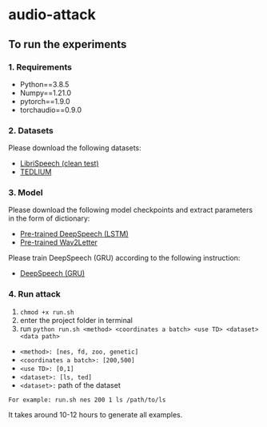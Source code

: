 # audio-attack
## To run the experiments

### 1. Requirements

- Python==3.8.5
- Numpy==1.21.0
- pytorch==1.9.0
- torchaudio==0.9.0

### 2. Datasets
Please download the following datasets:
- [LibriSpeech (clean test)](https://www.openslr.org/resources/12/test-clean.tar.gz)
- [TEDLIUM](https://lium.univ-lemans.fr/en/ted-lium2/)

### 3. Model
Please download the following model checkpoints and extract parameters in the form of dictionary:
- [Pre-trained DeepSpeech (LSTM)](https://github.com/SeanNaren/deepspeech.pytorch/releases/download/V3.0/librispeech_pretrained_v3.ckpt)  
- [Pre-trained Wav2Letter](https://nvidia.github.io/OpenSeq2Seq/html/speech-recognition/wave2letter) 

Please train DeepSpeech (GRU) according to the following instruction:
- [DeepSpeech (GRU)](https://github.com/jiwidi/DeepSpeech-pytorch)

### 4. Run attack
1. `chmod +x run.sh` 
1. enter the project folder in terminal 
3. run `python run.sh <method> <coordinates a batch> <use TD> <dataset> <data path>`
- `<method>: [nes, fd, zoo, genetic]`
- `<coordinates a batch>: [200,500]`
- `<use TD>: [0,1]` 
- `<dataset>: [ls, ted]`
- `<dataset>:` path of the dataset


```
For example: run.sh nes 200 1 ls /path/to/ls
```



It takes around 10-12 hours to generate all examples. 

